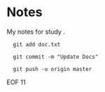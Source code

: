 # Notes
My notes for study .
```
  git add doc.txt

  git commit -m "Update Docs"

  git push -u origin master
```
EOF
11
